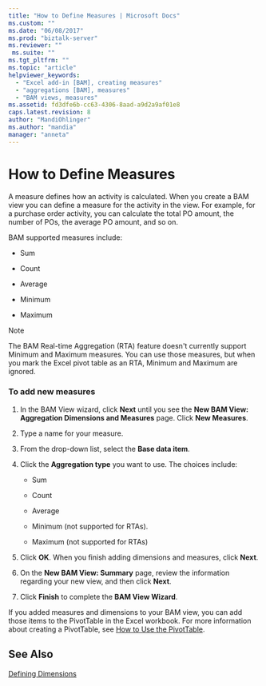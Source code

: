```yaml
---
title: "How to Define Measures | Microsoft Docs"
ms.custom: ""
ms.date: "06/08/2017"
ms.prod: "biztalk-server"
ms.reviewer: ""
 ms.suite: ""
ms.tgt_pltfrm: ""
ms.topic: "article"
helpviewer_keywords: 
  - "Excel add-in [BAM], creating measures"
  - "aggregations [BAM], measures"
  - "BAM views, measures"
ms.assetid: fd3dfe6b-cc63-4306-8aad-a9d2a9af01e8
caps.latest.revision: 8
author: "MandiOhlinger"
ms.author: "mandia"
manager: "anneta"
---
```

# How to Define Measures
A measure defines how an activity is calculated. When you create a BAM view you can define a measure for the activity in the view. For example, for a purchase order activity, you can calculate the total PO amount, the number of POs, the average PO amount, and so on.  
  
 BAM supported measures include:  
  
-   Sum  
  
-   Count  
  
-   Average  
  
-   Minimum  
  
-   Maximum  
  
> [!NOTE]
>  The BAM Real-time Aggregation (RTA) feature doesn't currently support Minimum and Maximum measures. You can use those measures, but when you mark the Excel pivot table as an RTA, Minimum and Maximum are ignored.  
  
### To add new measures  
  
1.  In the BAM View wizard, click **Next** until you see the **New BAM View: Aggregation Dimensions and Measures** page. Click **New Measures**.  
  
2.  Type a name for your measure.  
  
3.  From the drop-down list, select the **Base data item**.  
  
4.  Click the **Aggregation type** you want to use. The choices include:  
  
    -   Sum  
  
    -   Count  
  
    -   Average  
  
    -   Minimum (not supported for RTAs).  
  
    -   Maximum (not supported for RTAs)  
  
5.  Click **OK**. When you finish adding dimensions and measures, click **Next**.  
  
6.  On the **New BAM View: Summary** page, review the information regarding your new view, and then click **Next**.  
  
7.  Click **Finish** to complete the **BAM View Wizard**.  
  
 If you added measures and dimensions to your BAM view, you can add those items to the PivotTable in the Excel workbook. For more information about creating a PivotTable, see [How to Use the PivotTable](../core/how-to-use-the-pivottable.md).  
  
## See Also  
 [Defining Dimensions](../core/defining-dimensions.md)